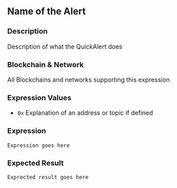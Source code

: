 ## Name of the Alert

### Description
Description of what the QuickAlert does

### Blockchain & Network
All Blockchains and networks supporting this expression

### Expression Values
- `0x` Explanation of an address or topic if defined

### Expression
```
Expression goes here
```

### Expected Result

```
Exprected result goes here
```